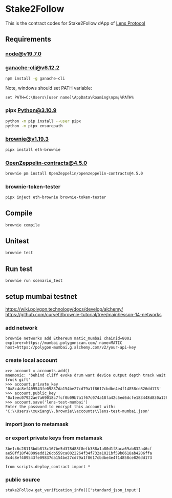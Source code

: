 # Stake2Follow

This is the contract codes for Stake2Follow dApp of [Lens Protocol](https://www.lens.xyz/)


## Requirements 
### node@v19.7.0

### ganache-cli@v6.12.2

```bash
npm install -g ganache-cli
```
Note, windows should set PATH variable:

```
set PATH=C:\Users\[user name]\AppData\Roaming\npm;%PATH%
```

### pipx Python@3.10.9

```bash
python -m pip install --user pipx
python -m pipx ensurepath
```
### brownie@v1.19.3

```bash
pipx install eth-brownie
```

### OpenZeppelin-contracts@4.5.0

```bash
brownie pm install OpenZeppelin/openzeppelin-contracts@4.5.0
```

### brownie-token-tester

```bash
pipx inject eth-brownie brownie-token-tester
```

## Compile

```bash
brownie compile
```

## Unitest

```bash
brownie test
```

## Run test

```bash
brownie run scenario_test
```

## setup mumbai testnet

https://wiki.polygon.technology/docs/develop/alchemy/
https://github.com/curvefi/brownie-tutorial/tree/main/lesson-14-networks

### add network
```
brownie networks add Ethereum matic_mumbai chainid=8001 explorer=https://mumbai.polygonscan.com/ name=MATIC host=https://polygon-mumbai.g.alchemy.com/v2/your-api-key
```

### create local account
```
>>> account = accounts.add()
mnemonic: 'behind cliff evoke drum want device output depth track wait truck gift'
>>> account.private_key
'0x8c4c8ef409543fe09837da154be27cd79a1f8617cbdbe4e4f14858ce826dd173'
>>> account.public_key
'0x1eec07922ae7a69018c7fcf0b09b7a1f67c074a18fa42c5ed6dcfe183448d830a12663dc1ec6bda154d0872e3d2d6732d3b7b63c2f74bfffd768425c7d933118'
>>> account.save('lens-test-mumbai')
Enter the password to encrypt this account with: 
'C:\\Users\\xuxiang\\.brownie\\accounts\\lens-test-mumbai.json'
```
### import json to metamask

### or export private keys from metamask

```
3be1c6c28113bdb813c167be5d378d88f8efb388a1a80d1f8aca69ab832a46cf
ae58ff18f48099edd126cb559ca0022264f34f732a1021bf59b6618ab4206ffa
8c4c8ef409543fe09837da154be27cd79a1f8617cbdbe4e4f14858ce826dd173
```


```
from scripts.deploy_contract import *
```


### public source

```
stake2Follow.get_verification_info()['standard_json_input']
```
